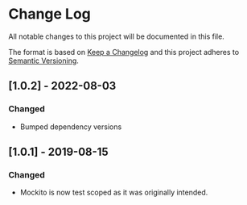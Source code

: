 # Change Log
All notable changes to this project will be documented in this file.

The format is based on [Keep a Changelog](http://keepachangelog.com/)
and this project adheres to [Semantic Versioning](http://semver.org/).

## [1.0.2] - 2022-08-03

### Changed
- Bumped dependency versions

## [1.0.1] - 2019-08-15

### Changed
- Mockito is now test scoped as it was originally intended.